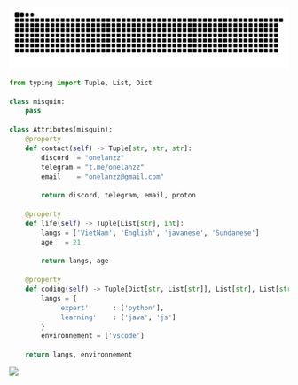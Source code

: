 

<picture>
  <source media="(prefers-color-scheme: dark)" srcset="https://raw.githubusercontent.com/4rnzz/4rnzz/output/github-contribution-grid-snake-dark.svg">
  <source media="(prefers-color-scheme: light)" srcset="https://raw.githubusercontent.com/4rnzz/4rnzz/output/github-contribution-grid-snake.svg">
  <img alt="github contribution grid snake animation" src="https://raw.githubusercontent.com/4rnzz/4rnzz/output/github-contribution-grid-snake.svg">
</picture>


```python
from typing import Tuple, List, Dict

class misquin:
    pass

class Attributes(misquin):
    @property
    def contact(self) -> Tuple[str, str, str]:
        discord  = "onelanzz"
        telegram = "t.me/onelanzz"
        email    = "onelanzz@gmail.com"
	    
	    return discord, telegram, email, proton

    @property
    def life(self) -> Tuple[List[str], int]:
        langs = ['VietNam', 'English', 'javanese', 'Sundanese']
        age   = 21
		
        return langs, age
	
    @property
    def coding(self) -> Tuple[Dict[str, List[str]], List[str], List[str]]:
        langs = {
            'expert'      : ['python'],
            'learning'    : ['java', 'js']
        }
        environnement = ['vscode']

	return langs, environnement
```

![](http://github-profile-summary-cards.vercel.app/api/cards/profile-details?username=4rnzz&theme=dark)
